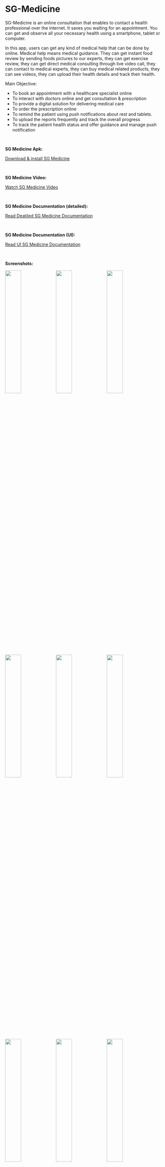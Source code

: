 # SG-Medicine

SG-Medicine is an online consultation that enables to contact a health professional over the internet. It saves you waiting for an appointment. You can get and observe all your necessary health  using a smartphone, tablet or computer.

In this app, users can get any kind of medical help that can be done by online. Medical help means medical guidance. They can get instant food review by sending foods pictures to our experts, they can get exercise review, they can get direct medical consulting through live video call, they can contact to medical experts, they can buy medical related products, they can see videos, they can upload their health details and track their health.

Main Objective:
- To book an appointment with a healthcare specialist online
- To interact with doctors online and get consultation & prescription
- To provide a digital solution for delivering medical care
- To order the prescription online
- To remind the patient using push notifications about rest and tablets.
- To upload the reports frequently and track the overall progress
- To track the patient health status and offer guidance and manage push notification

<br><p><b>SG Medicine Apk:</b></p>
[Download & install SG Medicine](https://play.google.com/store/apps/details?id=io.consoleit.sg_medicine)

<br><p><b>SG Medicine Video:</b></p>
[Watch SG Medicine Video](https://drive.google.com/file/d/1FuVJlhS2f2DEMIQffqSAAkxN9siUWzjr/view?usp=share_link)

<br><p><b>SG Medicine Documentation (detailed):</b></p>
[Read Deatiled SG Medicine Documentation](https://docs.google.com/document/d/1iromZgflGa8ozBSf24jjEXoEuPnMGCjT/edit?usp=share_link&ouid=110595566227385214805&rtpof=true&sd=true)

<br><p><b>SG Medicine Documentation (UI):</b></p>
[Read UI SG Medicine Documentation](https://drive.google.com/file/d/1yB8Jicgb_K1xFyJ8Itfq2qr3plMT2KE7/view?usp=share_link)

<div class="column">
    <br><p><b>Screenshots:</b></p>
    <img src="Additional files/Screen 1 - Splash Screen.png" width="32%">
    <img src="Additional files/Screen 2 - Login.png" width="32%">
    <img src="Additional files/Screen 3 - Sign Up.png" width="32%">
    <img src="Additional files/Screen 3_2 - home.png" width="32%">
    <img src="Additional files/Screen 4 - List of all illness.png" width="32%">
    <img src="Additional files/Screen 5 - Medication Categories.png" width="32%">
    <img src="Additional files/Screen 6 - Choose Meeting Time.png" width="32%">
    <img src="Additional files/Screen 7 - Video Conference.png" width="32%">
    <img src="Additional files/Screen 8 - Choose Medicine.png" width="32%">
    <img src="Additional files/Screen 9 - Medicine Details.png" width="32%">
    <img src="Additional files/Screen 10 - Cart.png" width="32%">
    <img src="Additional files/Screen 11 - Checkout.png" width="32%">
    <img src="Additional files/Screen 12 - Shopping Center.png" width="32%">
    <img src="Additional files/Screen 13 - Broadcast Videos.png" width="32%">
    <img src="Additional files/Screen 14 - Single Video.png" width="32%">
    <img src="Additional files/Screen 15 - Notification.png" width="32%">
    <img src="Additional files/Screen 16 - Medical Report List.png" width="32%">
    <img src="Additional files/Screen 17 - Upload Image.png" width="32%">
    <img src="Additional files/Screen 18 - Upload Video.png" width="32%">
    <img src="Additional files/Screen 19 - Customer Data.png" width="32%">
    <img src="Additional files/Screen 20 - Health Tracking Protocol.png" width="32%">
    <img src="Additional files/Screen 21 - Diet Plan.png" width="32%">
    <img src="Additional files/Screen 22 - Drawer.png" width="32%">
    <img src="Additional files/Screen 23 - View Profile.png" width="32%">
    <img src="Additional files/Screen 24 - Send Invitation.png" width="32%">
    <img src="Additional files/Screen 25 - Privacy Policy.png" width="32%">
    <img src="Additional files/Screen 26 - W-Wallet Report.png" width="32%">
    <img src="Additional files/Screen 27 - E-Wallet Share Point.png" width="32%">
    <img src="Additional files/Screen 28 - Purchase Point.png" width="32%">
</div>
